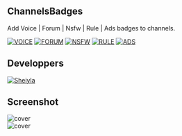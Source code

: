 ## ChannelsBadges

Add Voice | Forum | Nsfw | Rule | Ads badges to channels.

[![VOICE](https://img.shields.io/badge/Betterdiscord-VOICE-1ABC9C)](https://revgames.tech)
[![FORUM](https://img.shields.io/badge/Betterdiscord-FORUM-206694)](https://revgames.tech)
[![NSFW](https://img.shields.io/badge/Betterdiscord-NSFW-red)](https://revgames.tech)
[![RULE](https://img.shields.io/badge/Betterdiscord-RULE-FF9B2B)](https://revgames.tech)
[![ADS](https://img.shields.io/badge/Betterdiscord-ADS-FF2BC2)](https://revgames.tech)

## Developpers

[![Sheiyla](https://img.shields.io/badge/DEV-Sheiyla-pink)](https://revgames.tech)

## Screenshot

![cover](https://sharex.sheiylanie.com/i/B5tBO)<br>
![cover](https://sharex.sheiylanie.com/i/xbsp)
